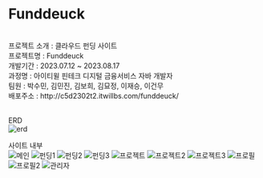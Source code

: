 # Funddeuck

<br>
프로젝트 소개 : 클라우드 펀딩 사이트 <br>
프로젝트명 : Funddeuck <br>
개발기간 : 2023.07.12 ~ 2023.08.17 <br>
과정명 : 아이티윌 핀테크 디지털 금융서비스 자바 개발자 <br>
팀원 : 박수민, 김민진, 김보희, 김묘정, 이재승, 이건무 <br>
배포주소 : http://c5d2302t2.itwillbs.com/funddeuck/

<br>
<br>

ERD <br>
![erd](https://github.com/aimyonnnn/funddeuck/assets/123183535/c1575d10-3980-439f-9afd-7634731a6f61)

사이트 내부 <br>
![메인](https://github.com/aimyonnnn/funddeuck/assets/123183535/343a141b-f12b-4ae3-bd68-27b14b70b0f0)
![펀딩1](https://github.com/aimyonnnn/funddeuck/assets/123183535/6db1c0c8-a649-4cae-9e54-93202a500bb0)
![펀딩2](https://github.com/aimyonnnn/funddeuck/assets/123183535/e316bdf4-addc-42ce-940c-ee18d51ee674)
![펀딩3](https://github.com/aimyonnnn/funddeuck/assets/123183535/e52e91e3-7ab3-4ae2-a019-105c4579ce84)
![프로젝트](https://github.com/aimyonnnn/funddeuck/assets/123183535/7b96084a-33e9-4617-b652-5acc4a7e6241)
![프로젝트2](https://github.com/aimyonnnn/funddeuck/assets/123183535/3a96942d-1e2c-4a43-83c4-fc51e2b87951)
![프로젝트3](https://github.com/aimyonnnn/funddeuck/assets/123183535/ba5384bd-aecd-4511-867c-02e7f436274a)
![프로필](https://github.com/aimyonnnn/funddeuck/assets/123183535/f5ae1b83-7313-485f-8627-f5edb9d126a8)
![프로필2](https://github.com/aimyonnnn/funddeuck/assets/123183535/f140c32c-8ff0-4ce0-861a-4ffb5084d867)
![관리자](https://github.com/aimyonnnn/funddeuck/assets/123183535/b0a16842-797d-4031-92c3-b9ffd2e0cccc)
